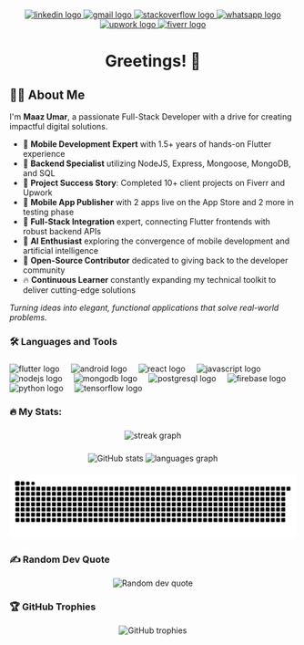 ###

<div align="center">
  <a href="https://www.linkedin.com/in/maaz-umar-5b16b6195/" target="_blank">
    <img src="https://img.shields.io/static/v1?message=LinkedIn&logo=linkedin&label=&color=0077B5&logoColor=white&labelColor=&style=for-the-badge" height="25" alt="linkedin logo" />
  </a>
  <a href="mailto:umaaz7140@gmail.com" target="_blank">
    <img src="https://img.shields.io/static/v1?message=Gmail&logo=gmail&label=&color=D14836&logoColor=white&labelColor=&style=for-the-badge" height="25" alt="gmail logo"  />
  </a>
  <a href="https://stackoverflow.com/users/22139824/maaz" target="_blank">
    <img src="https://img.shields.io/static/v1?message=Stackoverflow&logo=stackoverflow&label=&color=FE7A16&logoColor=white&labelColor=&style=for-the-badge" height="25" alt="stackoverflow logo"  />
  </a>
  <a href="https://wa.me/923070410997" target="_blank">
    <img src="https://img.shields.io/static/v1?message=WhatsApp&logo=whatsapp&label=&color=25D366&logoColor=white&labelColor=&style=for-the-badge" height="25" alt="whatsapp logo" />
  </a>
</div>
<div align="center">
  <a href="https://www.upwork.com/freelancers/~01245e6da03b16be9e" target="_blank">
    <img src="https://img.shields.io/static/v1?message=Upwork&logo=upwork&label=&color=6FDA44&logoColor=white&labelColor=&style=for-the-badge" height="25" alt="upwork logo" />
  </a>
  <a href="https://www.fiverr.com/maazum" target="_blank">
    <img src="https://img.shields.io/static/v1?message=Fiverr&logo=fiverr&label=&color=1DBF73&logoColor=white&labelColor=&style=for-the-badge" height="25" alt="fiverr logo" />
  </a>
  </div>

###

<h1 align="center">Greetings! 👋</h1>

###

## 👩‍💻 About Me

I'm **Maaz Umar**, a passionate Full-Stack Developer with a drive for creating impactful digital solutions.

- 🚀 **Mobile Development Expert** with 1.5+ years of hands-on Flutter experience
- 🔧 **Backend Specialist** utilizing NodeJS, Express, Mongoose, MongoDB, and SQL
- 💼 **Project Success Story**: Completed 10+ client projects on Fiverr and Upwork
- 📱 **Mobile App Publisher** with 2 apps live on the App Store and 2 more in testing phase
- 🔄 **Full-Stack Integration** expert, connecting Flutter frontends with robust backend APIs
- 🧠 **AI Enthusiast** exploring the convergence of mobile development and artificial intelligence
- 🌟 **Open-Source Contributor** dedicated to giving back to the developer community
- 🔥 **Continuous Learner** constantly expanding my technical toolkit to deliver cutting-edge solutions

*Turning ideas into elegant, functional applications that solve real-world problems.*

###

<h3 align="left">🛠️ Languages and Tools</h3>

###

<div align="left">
  <img src="https://cdn.jsdelivr.net/gh/devicons/devicon/icons/flutter/flutter-original.svg" height="40" alt="flutter logo" />
  <img width="12" />
  <img src="https://cdn.jsdelivr.net/gh/devicons/devicon/icons/android/android-original.svg" height="40" alt="android logo" />
  <img width="12" />
  <img src="https://cdn.jsdelivr.net/gh/devicons/devicon/icons/react/react-original.svg" height="40" alt="react logo" />
  <img width="12" />
  <img src="https://cdn.jsdelivr.net/gh/devicons/devicon/icons/javascript/javascript-original.svg" height="40" alt="javascript logo" />
  <img width="12" />
  <img src="https://cdn.jsdelivr.net/gh/devicons/devicon/icons/nodejs/nodejs-original.svg" height="40" alt="nodejs logo" />
  <img width="12" />
  <img src="https://cdn.jsdelivr.net/gh/devicons/devicon/icons/mongodb/mongodb-original-wordmark.svg" height="40" alt="mongodb logo" />
  <img width="12" />
  <img src="https://cdn.jsdelivr.net/gh/devicons/devicon/icons/postgresql/postgresql-original.svg" height="40" alt="postgresql logo" />
  <img width="12" />
  <img src="https://cdn.jsdelivr.net/gh/devicons/devicon/icons/firebase/firebase-plain.svg" height="40" alt="firebase logo" />
  <img width="12" />
  <img src="https://cdn.jsdelivr.net/gh/devicons/devicon/icons/python/python-original.svg" height="40" alt="python logo" />
  <img width="12" />
  <img src="https://cdn.jsdelivr.net/gh/devicons/devicon/icons/tensorflow/tensorflow-original.svg" height="40" alt="tensorflow logo" />
</div>

###

<h3 align="left">🔥 My Stats:</h3>

###

<div align="center">
  <img src="https://streak-stats.demolab.com?user=MaazU-Dev&locale=en&mode=daily&theme=radical&hide_border=false&border_radius=5&order=3" height="220" alt="streak graph" />
</div>

###

<div align="center">
  <img src="https://github-readme-stats.vercel.app/api?username=MaazU-Dev&show_icons=true&theme=radical" height="170" alt="GitHub stats" />
  <img src="https://github-readme-stats.vercel.app/api/top-langs/?username=MaazU-Dev&layout=compact&theme=radical" height="170" alt="languages graph" />
</div>

###

<div align="center">
  <img src="https://raw.githubusercontent.com/MaazU-Dev/MaazU-Dev/output/snake.svg" alt="Snake animation" />
</div>

###

<h3 align="left">✍️ Random Dev Quote</h3>

<div align="center">
  <img src="https://quotes-github-readme.vercel.app/api?type=horizontal&theme=radical" alt="Random dev quote" />
</div>

###

<h3 align="left">🏆 GitHub Trophies</h3>

<div align="center">
  <img src="https://github-profile-trophy.vercel.app/?username=MaazU-Dev&theme=radical&no-frame=false&no-bg=true&margin-w=4" alt="GitHub trophies" />
</div>



